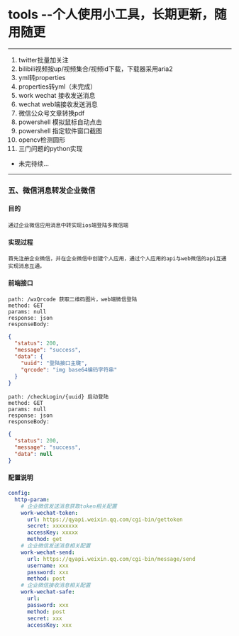 # tools --个人使用小工具，长期更新，随用随更
---
1. twitter批量加关注
2. bilibili视频按up/视频集合/视频id下载，下载器采用aria2
3. yml转properties
4. properties转yml（未完成）
5. work wechat 接收发送消息
6. wechat web端接收发送消息
7. 微信公众号文章转换pdf
8. powershell 模拟鼠标自动点击
9. powershell 指定软件窗口截图
10. opencv检测圆形
11. 三门问题的python实现
- 未完待续...
---
### 五、微信消息转发企业微信
#### 目的
    通过企业微信应用消息中转实现ios端登陆多微信端
#### 实现过程
    首先注册企业微信，并在企业微信中创建个人应用，通过个人应用的api与web微信的api互通实现消息互通。
#### 前端接口
    path: /wxQrcode 获取二维码图片，web端微信登陆
    method: GET
    params: null
    response: json
    responseBody: 
```json
{
  "status": 200,
  "message": "success",
  "data": {
    "uuid": "登陆接口主键",
    "qrcode": "img base64编码字符串"
  }
}
```
    path: /checkLogin/{uuid} 启动登陆
    method: GET
    params: null
    response: json
    responseBody: 
```json
{
  "status": 200,
  "message": "success",
  "data": null
}
```
#### 配置说明
```yaml
config:
  http-param:
    # 企业微信发送消息获取token相关配置
    work-wechat-token:
      url: https://qyapi.weixin.qq.com/cgi-bin/gettoken
      secret: xxxxxxxx
      accessKey: xxxxx
      method: get
    # 企业微信发送消息相关配置
    work-wechat-send:
      url: https://qyapi.weixin.qq.com/cgi-bin/message/send
      username: xxx
      password: xxx
      method: post
    # 企业微信接收消息相关配置
    work-wechat-safe:
      url:
      password: xxx
      method: post
      secret: xxx
      accessKey: xxx
```
